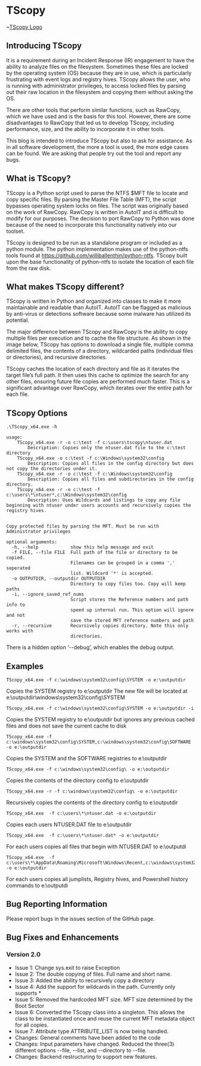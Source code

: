 # TScopy
~[TScopy Logo](/README_imgs/Blog_061120.png)

## Introducing TScopy 
It is a requirement during an Incident Response (IR) engagement to have the ability to analyze files on the filesystem. Sometimes these files are locked by the operating system (OS) because they are in use, which is particularly frustrating with event logs and registry hives. TScopy allows the user, who is running with administrator privileges, to access locked files by parsing out their raw location in the filesystem and copying them without asking the OS.

There are other tools that perform similar functions, such as RawCopy, which we have used and is the basis for this tool. However, there are some disadvantages to RawCopy that led us to develop TScopy, including performance, size, and the ability to incorporate it in other tools.

This blog is intended to introduce TScopy but also to ask for assistance. As in all software development, the more a tool is used, the more edge cases can be found. We are asking that people try out the tool and report any bugs.

## What is TScopy?
TScopy is a Python script used to parse the NTFS $MFT file to locate and copy specific files. By parsing the Master File Table (MFT), the script bypasses operating system locks on files. The script was originally based on the work of RawCopy. RawCopy is written in AutoIT and is difficult to modify for our purposes. The decision to port RawCopy to Python was done because of the need to incorporate this functionality natively into our toolset.

TScopy is designed to be run as a standalone program or included as a python module. The python implementation makes use of the python-ntfs tools found at https://github.com/williballenthin/python-ntfs. TScopy built upon the base functionality of python-ntfs to isolate the location of each file from the raw disk.

## What makes TScopy different?
TScopy is written in Python and organized into classes to make it more maintainable and readable than AutoIT. AutoIT can be flagged as malicious by anti-virus or detections software because some malware has utilized its potential.

The major difference between TScopy and RawCopy is the ability to copy multiple files per execution and to cache the file structure. As shown in the image below, TScopy has options to download a single file, multiple comma delimited files, the contents of a directory, wildcarded paths (individual files or directories), and recursive directories. 

TScopy caches the location of each directory and file as it iterates the target file’s full path. It then uses this cache to optimize the search for any other files, ensuring future file copies are performed much faster. This is a significant advantage over RawCopy, which iterates over the entire path for each file.

## TScopy Options
```
.\TScopy_x64.exe -h

usage: 
    TScopy_x64.exe -r -o c:\test -f c:\users\tscopy\ntuser.dat 
        Description: Copies only the ntuser.dat file to the c:\test directory 
    TScopy_x64.exe -o c:\test -f c:\Windows\system32\config 
        Description: Copies all files in the config directory but does not copy the directories under it.  
    TScopy_x64.exe -r -o c:\test -f c:\Windows\system32\config 
        Description: Copies all files and subdirectories in the config directory.  
    TScopy_x64.exe -r -o c:\test -f c:\users\*\ntuser*,c:\Windows\system32\config 
        Description: Uses Wildcards and listings to copy any file beginning with ntuser under users accounts and recursively copies the registry hives.
    

Copy protected files by parsing the MFT. Must be run with Administrator privileges

optional arguments:
  -h, --help            show this help message and exit
  -f FILE, --file FILE  Full path of the file or directory to be copied.
                        Filenames can be grouped in a comma ',' seperated
                        list. Wildcard '*' is accepted.
  -o OUTPUTDIR, --outputdir OUTPUTDIR
                        Directory to copy files too. Copy will keep paths
  -i, --ignore_saved_ref_nums
                        Script stores the Reference numbers and path info to
                        speed up internal run. This option will ignore and not
                        save the stored MFT reference numbers and path
  -r, --recursive       Recursively copies directory. Note this only works with
                        directories.
```
There is a hidden option ‘--debug’, which enables the debug output.

## Examples
```code
TScopy_x64.exe -f c:\windows\system32\config\SYSTEM -o e:\outputdir
```
Copies the SYSTEM registry to e:\outputdir
The new file will be located at e:\outputdir\windows\system32\config\SYSTEM
```code
TScopy_x64.exe -f c:\windows\system32\config\SYSTEM -o e:\outputdir -i
```
Copies the SYSTEM registry to e:\outputdir but ignores any previous cached files and does not save the current cache to disk

```code
TScopy_x64.exe -f c:\windows\system32\config\SYSTEM,c:\windows\system32\config\SOFTWARE -o e:\outputdir
```
Copies the SYSTEM and the SOFTWARE registries to e:\outputdir

```code
TScopy_x64.exe -f c:\windows\system32\config\ -o e:\outputdir
```
Copies the contents of the directory config to e:\outputdir

```code
TScopy_x64.exe -r -f c:\windows\system32\config\ -o e:\outputdir
```
Recursively copies the contents of the directory config to e:\outputdir

```code
TScopy_x64.exe  -f c:\users\*\ntuser.dat -o e:\outputdir
```
Copies each users NTUSER.DAT file to e:\outputdir

```code
TScopy_x64.exe  -f c:\users\*\ntuser.dat* -o e:\outputdir
```
For each users copies all files that begin with NTUSER.DAT to e:\outputdi

```code
TScopy_x64.exe  -f c:\users\*\AppData\Roaming\Microsoft\Windows\Recent,c:\windows\system32\config,c:\users\*\AppData\Roaming\Microsoft\Windows\PowerShell\PSReadLine\ConsoleHost_history.txt -o e:\outputdir
```
For each users copies all jumplists, Registry hives, and Powershell history commands to e:\outputdi

## Bug Reporting Information
Please report bugs in the issues section of the GitHub page.

## Bug Fixes and Enhancements 
### Version 2.0
- Issue 1: Change sys.exit to raise Exception
- Issue 2: The double copying of files. Full name and short name.
- Issue 3: Added the ability to recursively copy a directory
- Issue 4: Add the support for wildcards in the path. Currently only supports *
- Issue 5: Removed the hardcoded MFT size. MFT size determined by the Boot Sector
- Issue 6: Converted the TScopy class into a singleton. This allows the class to be instantiated once and reuse the current MFT metadata object for all copies.
- Issue 7: Attribute type ATTRIBUTE_LIST is now being handled.
- Changes: General comments have been added to the code
- Changes: Input parameters have changed. Reduced the three(3) different options --file, --list, and --directory to --file.
- Changes: Backend restructuring to support new features.
